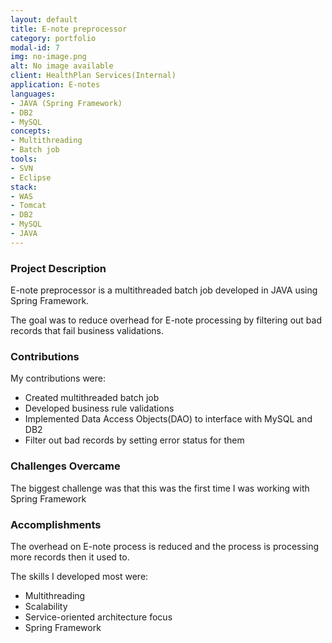 ```yaml
---
layout: default
title: E-note preprocessor
category: portfolio
modal-id: 7
img: no-image.png
alt: No image available
client: HealthPlan Services(Internal)
application: E-notes
languages:
- JAVA (Spring Framework)
- DB2
- MySQL
concepts:
- Multithreading
- Batch job
tools:
- SVN
- Eclipse
stack:
- WAS
- Tomcat
- DB2
- MySQL
- JAVA
---
```


### Project Description

E-note preprocessor is a multithreaded batch job developed in JAVA using Spring Framework.

The goal was to reduce overhead for E-note processing by filtering out bad records that fail business validations.

### Contributions

My contributions were:

* Created multithreaded batch job
* Developed business rule validations
* Implemented Data Access Objects(DAO) to interface with MySQL and DB2
* Filter out bad records by setting error status for them

### Challenges Overcame

The biggest challenge was that this was the first time I was working with Spring Framework

### Accomplishments

The overhead on E-note process is reduced and the process is processing more records then it used to.

The skills I developed most were:

* Multithreading
* Scalability
* Service-oriented architecture focus
* Spring Framework
